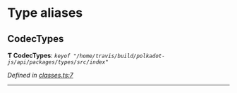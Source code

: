 

# Type aliases

<a id="codectypes"></a>

##  CodecTypes

**Ƭ CodecTypes**: *`keyof "/home/travis/build/polkadot-js/api/packages/types/src/index"`*

*Defined in [classes.ts:7](https://github.com/polkadot-js/api/blob/0b9484f/packages/types/src/classes.ts#L7)*

___


